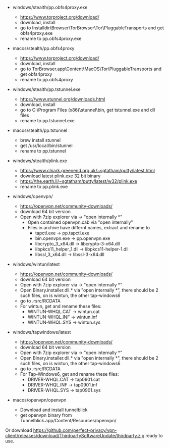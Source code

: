 
- windows/stealth/pp.obfs4proxy.exe  
    - https://www.torproject.org/download/  
    - download, install  
    - go to Installdir\Browser\TorBrowser\Tor\PluggableTransports and get obfs4proxy.exe  
    - rename to pp.obfs4proxy.exe   
    
- macos/stealth/pp.obfs4proxy  
    - https://www.torproject.org/download/  
    - download, install  
    - go to TorBrowser.app\Content\MacOS\Tor\PluggableTransports and get obfs4proxy  
    - rename to pp.obfs4proxy   
        
- windows/stealth/pp.tstunnel.exe
    - https://www.stunnel.org/downloads.html    
    - download, install
    - go to C:\Program Files (x86)\stunnel\bin, get tstunnel.exe and dll files
    - rename to pp.tstunnel.exe
    
- macos/stealth/pp.tstunnel
    - brew install stunnel   
    - get /usr/local/bin/stunnel
    - rename to pp.tstunnel
        
- windows/stealth/plink.exe
    - https://www.chiark.greenend.org.uk/~sgtatham/putty/latest.html
    - download latest plink.exe 32 bit binary
    - https://the.earth.li/~sgtatham/putty/latest/w32/plink.exe
    - rename to pp.plink.exe
    
- windows/openvpn/
    - https://openvpn.net/community-downloads/
    - download 64 bit version
    - Open with 7zip explorer via -> "open internally *"
        - Open contained openvpn.cab via "open internally"
        - Files in archive have differnt names, extract and rename to
          -  tapctl.exe              -> pp.tapctl.exe
          -  bin.openvpn.exe         -> pp.openvpn.exe
          -  libcrypto_3_x64.dll   -> libcrypto-3-x64.dll
          -  libpkcs11_helper_1.dll  -> libpkcs11-helper-1.dll
          -  libssl_3_x64.dll      -> libssl-3-x64.dll
            
- windows/wintun/latest
    - https://openvpn.net/community-downloads/
    - download 64 bit version
    - Open with 7zip explorer via -> "open internally *"
    - Open Binary.installer.dll.* via "open internally *",  there should be 2 such files, on is wintun, the other tap-windows6
    - go to .rsrc/RCDATA
    - For wintun, get and rename these files:
      -  WINTUN-WHQL.CAT      -> wintun.cat
      -  WINTUN-WHQL.INF      -> wintun.inf
      -  WINTUN-WHQL.SYS      -> wintun.sys     
         
- windows/tapwindows/latest
    - https://openvpn.net/community-downloads/
    - download 64 bit version
    - Open with 7zip explorer via -> "open internally *"
    - Open Binary.installer.dll.* via "open internally *",  there should be 2 such files, on is wintun, the other tap-windows6
    - go to .rsrc/RCDATA
    - For Tap-Windows6, get and rename these files:
       - DRIVER-WHQL.CAT      -> tap0901.cat
       - DRIVER-WHQL.INF      -> tap0901.inf
       - DRIVER-WHQL.SYS      -> tap0901.sys
   
   
- macos/openvpn/openvpn
    - Download and install tunnelblick 
    - get openvpn binary from Tunnelblick.app/Content/Resources/openvpn/
    
 
Or download https://github.com/perfect-privacy/vpn-client/releases/download/ThirdpartySoftwareUpdate/thirdparty.zip
 ready to use. 
 
